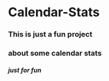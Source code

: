 # Calendar-Stats

### This is just a fun project
### about some calendar stats

##### just for fun 

<!--
<img src="https://github.com/Arthur-101/Arthur-101/blob/main/Items/wave1.gif" width="30px">
-->
